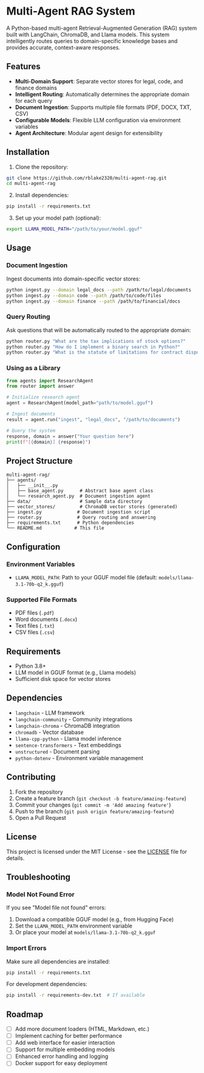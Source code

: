 # Multi-Agent RAG System

A Python-based multi-agent Retrieval-Augmented Generation (RAG) system built with LangChain, ChromaDB, and Llama models. This system intelligently routes queries to domain-specific knowledge bases and provides accurate, context-aware responses.

## Features

- **Multi-Domain Support**: Separate vector stores for legal, code, and finance domains
- **Intelligent Routing**: Automatically determines the appropriate domain for each query
- **Document Ingestion**: Supports multiple file formats (PDF, DOCX, TXT, CSV)
- **Configurable Models**: Flexible LLM configuration via environment variables
- **Agent Architecture**: Modular agent design for extensibility

## Installation

1. Clone the repository:
```bash
git clone https://github.com/rblake2320/multi-agent-rag.git
cd multi-agent-rag
```

2. Install dependencies:
```bash
pip install -r requirements.txt
```

3. Set up your model path (optional):
```bash
export LLAMA_MODEL_PATH="/path/to/your/model.gguf"
```

## Usage

### Document Ingestion

Ingest documents into domain-specific vector stores:

```bash
python ingest.py --domain legal_docs --path /path/to/legal/documents
python ingest.py --domain code --path /path/to/code/files
python ingest.py --domain finance --path /path/to/financial/docs
```

### Query Routing

Ask questions that will be automatically routed to the appropriate domain:

```bash
python router.py "What are the tax implications of stock options?"
python router.py "How do I implement a binary search in Python?"
python router.py "What is the statute of limitations for contract disputes?"
```

### Using as a Library

```python
from agents import ResearchAgent
from router import answer

# Initialize research agent
agent = ResearchAgent(model_path="path/to/model.gguf")

# Ingest documents
result = agent.run("ingest", "legal_docs", "/path/to/documents")

# Query the system
response, domain = answer("Your question here")
print(f"[{domain}] {response}")
```

## Project Structure

```
multi-agent-rag/
├── agents/
│   ├── __init__.py
│   ├── base_agent.py      # Abstract base agent class
│   └── research_agent.py  # Document ingestion agent
├── data/                  # Sample data directory
├── vector_stores/         # ChromaDB vector stores (generated)
├── ingest.py             # Document ingestion script
├── router.py             # Query routing and answering
├── requirements.txt      # Python dependencies
└── README.md            # This file
```

## Configuration

### Environment Variables

- `LLAMA_MODEL_PATH`: Path to your GGUF model file (default: `models/llama-3.1-70b-q2_k.gguf`)

### Supported File Formats

- PDF files (`.pdf`)
- Word documents (`.docx`)
- Text files (`.txt`)
- CSV files (`.csv`)

## Requirements

- Python 3.8+
- LLM model in GGUF format (e.g., Llama models)
- Sufficient disk space for vector stores

## Dependencies

- `langchain` - LLM framework
- `langchain-community` - Community integrations
- `langchain-chroma` - ChromaDB integration
- `chromadb` - Vector database
- `llama-cpp-python` - Llama model inference
- `sentence-transformers` - Text embeddings
- `unstructured` - Document parsing
- `python-dotenv` - Environment variable management

## Contributing

1. Fork the repository
2. Create a feature branch (`git checkout -b feature/amazing-feature`)
3. Commit your changes (`git commit -m 'Add amazing feature'`)
4. Push to the branch (`git push origin feature/amazing-feature`)
5. Open a Pull Request

## License

This project is licensed under the MIT License - see the [LICENSE](LICENSE) file for details.

## Troubleshooting

### Model Not Found Error

If you see "Model file not found" errors:

1. Download a compatible GGUF model (e.g., from Hugging Face)
2. Set the `LLAMA_MODEL_PATH` environment variable
3. Or place your model at `models/llama-3.1-70b-q2_k.gguf`

### Import Errors

Make sure all dependencies are installed:
```bash
pip install -r requirements.txt
```

For development dependencies:
```bash
pip install -r requirements-dev.txt  # If available
```

## Roadmap

- [ ] Add more document loaders (HTML, Markdown, etc.)
- [ ] Implement caching for better performance
- [ ] Add web interface for easier interaction
- [ ] Support for multiple embedding models
- [ ] Enhanced error handling and logging
- [ ] Docker support for easy deployment